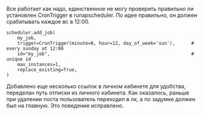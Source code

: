 Все работает как надо, единственное не могу проверить правильно ли установлен CronTrigger
в runapscheduler. По идее правильно, он должен срабатывать каждое вс в 12:00.

    scheduler.add_job(
        my_job,
        trigger=CronTrigger(minute=0, hour=12, day_of_week='sun'),      # every sunday at 12:00
        id="my_job",                                                    # unique id
        max_instances=1,
        replace_existing=True,
    )

Добавлено еще несколько ссылок в личном кабинете для удобства, переделан путь отписки из личного
кабинета. Как оказалось, раньше при удалении поста пользователь переходил в лк, а по задумке 
должен был на главную. Это поведение исправлено.